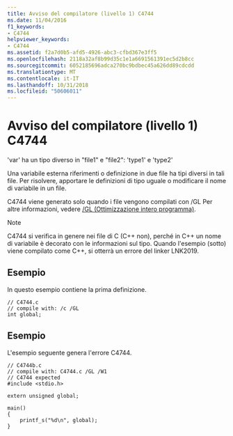 ```yaml
---
title: Avviso del compilatore (livello 1) C4744
ms.date: 11/04/2016
f1_keywords:
- C4744
helpviewer_keywords:
- C4744
ms.assetid: f2a7d0b5-afd5-4926-abc3-cfbd367e3ff5
ms.openlocfilehash: 2118a32af8b99d35c1e1a6691561391ec5d2b8cc
ms.sourcegitcommit: 6052185696adca270bc9bdbec45a626dd89cdcdd
ms.translationtype: MT
ms.contentlocale: it-IT
ms.lasthandoff: 10/31/2018
ms.locfileid: "50606011"
---
```

# <a name="compiler-warning-level-1-c4744"></a>Avviso del compilatore (livello 1) C4744

'var' ha un tipo diverso in "file1" e "file2": 'type1' e 'type2'

Una variabile esterna riferimenti o definizione in due file ha tipi diversi in tali file.  Per risolvere, apportare le definizioni di tipo uguale o modificare il nome di variabile in un file.

C4744 viene generato solo quando i file vengono compilati con /GL  Per altre informazioni, vedere [/GL (Ottimizzazione intero programma)](../../build/reference/gl-whole-program-optimization.md).

> [!NOTE]
>  C4744 si verifica in genere nei file di C (C++ non), perché in C++ un nome di variabile è decorato con le informazioni sul tipo.  Quando l'esempio (sotto) viene compilato come C++, si otterrà un errore del linker LNK2019.

## <a name="example"></a>Esempio

In questo esempio contiene la prima definizione.

```
// C4744.c
// compile with: /c /GL
int global;
```

## <a name="example"></a>Esempio

L'esempio seguente genera l'errore C4744.

```
// C4744b.c
// compile with: C4744.c /GL /W1
// C4744 expected
#include <stdio.h>

extern unsigned global;

main()
{
    printf_s("%d\n", global);
}
```